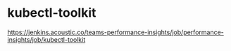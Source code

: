 # kubectl-toolkit

https://jenkins.acoustic.co/teams-performance-insights/job/performance-insights/job/kubectl-toolkit


